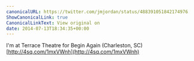 ```yaml
---
canonicalURL: https://twitter.com/jmjordan/status/488391051842174976
ShowCanonicalLink: true
CanonicalLinkText: View original on
date: 2014-07-13T18:34:35+00:00
---
```

I'm at Terrace Theatre for Begin Again (Charleston, SC) [http://4sq.com/1mxVWnh](http://4sq.com/1mxVWnh)